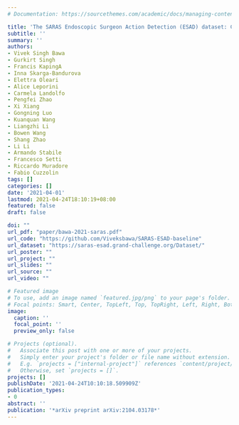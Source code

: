 ```yaml
---
# Documentation: https://sourcethemes.com/academic/docs/managing-content/

title: 'The SARAS Endoscopic Surgeon Action Detection (ESAD) dataset: Challenges and methods'
subtitle: ''
summary: ''
authors:
- Vivek Singh Bawa
- Gurkirt Singh
- Francis KapingA
- Inna Skarga-Bandurova
- Elettra Oleari
- Alice Leporini
- Carmela Landolfo
- Pengfei Zhao
- Xi Xiang
- Gongning Luo
- Kuanquan Wang
- Liangzhi Li
- Bowen Wang
- Shang Zhao
- Li Li
- Armando Stabile
- Francesco Setti
- Riccardo Muradore
- Fabio Cuzzolin
tags: []
categories: []
date: '2021-04-01'
lastmod: 2021-04-24T18:10:19+08:00
featured: false
draft: false

doi: ""
url_pdf: "paper/bawa-2021-saras.pdf"
url_code: "https://github.com/Viveksbawa/SARAS-ESAD-baseline"
url_dataset: "https://saras-esad.grand-challenge.org/Dataset/"
url_poster: ""
url_project: ""
url_slides: ""
url_source: ""
url_video: ""

# Featured image
# To use, add an image named `featured.jpg/png` to your page's folder.
# Focal points: Smart, Center, TopLeft, Top, TopRight, Left, Right, BottomLeft, Bottom, BottomRight.
image:
  caption: ''
  focal_point: ''
  preview_only: false

# Projects (optional).
#   Associate this post with one or more of your projects.
#   Simply enter your project's folder or file name without extension.
#   E.g. `projects = ["internal-project"]` references `content/project/deep-learning/index.md`.
#   Otherwise, set `projects = []`.
projects: []
publishDate: '2021-04-24T10:10:18.509909Z'
publication_types:
- 0
abstract: ''
publication: '*arXiv preprint arXiv:2104.03178*'
---
```

